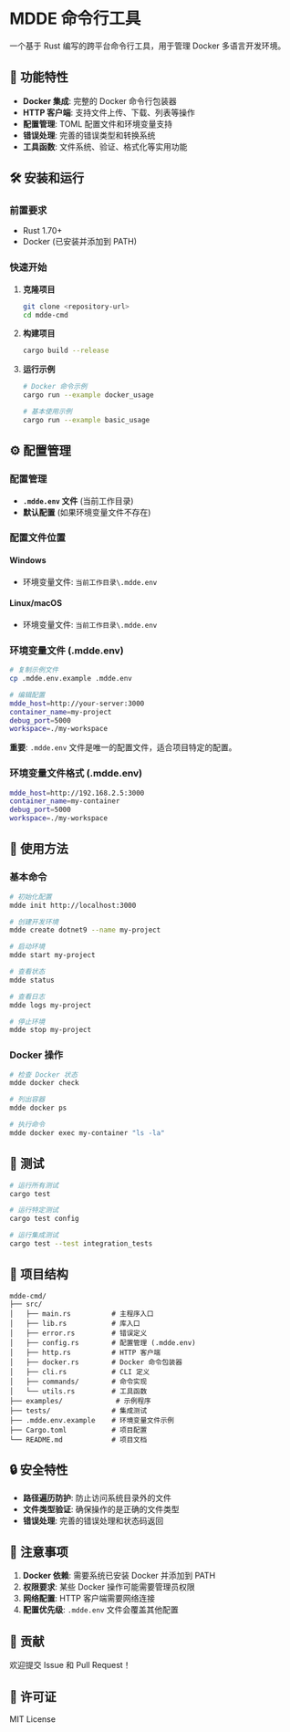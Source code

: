 # MDDE 命令行工具

一个基于 Rust 编写的跨平台命令行工具，用于管理 Docker 多语言开发环境。

## 🚀 功能特性

- **Docker 集成**: 完整的 Docker 命令行包装器
- **HTTP 客户端**: 支持文件上传、下载、列表等操作
- **配置管理**: TOML 配置文件和环境变量支持
- **错误处理**: 完善的错误类型和转换系统
- **工具函数**: 文件系统、验证、格式化等实用功能

## 🛠️ 安装和运行

### 前置要求
- Rust 1.70+
- Docker (已安装并添加到 PATH)

### 快速开始

1. **克隆项目**
   ```bash
   git clone <repository-url>
   cd mdde-cmd
   ```

2. **构建项目**
   ```bash
   cargo build --release
   ```

3. **运行示例**
   ```bash
   # Docker 命令示例
   cargo run --example docker_usage
   
   # 基本使用示例
   cargo run --example basic_usage
   ```

## ⚙️ 配置管理

### 配置管理
- **`.mdde.env` 文件** (当前工作目录)
- **默认配置** (如果环境变量文件不存在)

### 配置文件位置

#### Windows
- 环境变量文件: `当前工作目录\.mdde.env`

#### Linux/macOS
- 环境变量文件: `当前工作目录\.mdde.env`

### 环境变量文件 (.mdde.env)
```bash
# 复制示例文件
cp .mdde.env.example .mdde.env

# 编辑配置
mdde_host=http://your-server:3000
container_name=my-project
debug_port=5000
workspace=./my-workspace
```

**重要**: `.mdde.env` 文件是唯一的配置文件，适合项目特定的配置。

### 环境变量文件格式 (.mdde.env)
```bash
mdde_host=http://192.168.2.5:3000
container_name=my-container
debug_port=5000
workspace=./my-workspace
```

## 🔌 使用方法

### 基本命令
```bash
# 初始化配置
mdde init http://localhost:3000

# 创建开发环境
mdde create dotnet9 --name my-project

# 启动环境
mdde start my-project

# 查看状态
mdde status

# 查看日志
mdde logs my-project

# 停止环境
mdde stop my-project
```

### Docker 操作
```bash
# 检查 Docker 状态
mdde docker check

# 列出容器
mdde docker ps

# 执行命令
mdde docker exec my-container "ls -la"
```

## 🧪 测试

```bash
# 运行所有测试
cargo test

# 运行特定测试
cargo test config

# 运行集成测试
cargo test --test integration_tests
```

## 📁 项目结构

```
mdde-cmd/
├── src/
│   ├── main.rs          # 主程序入口
│   ├── lib.rs           # 库入口
│   ├── error.rs         # 错误定义
│   ├── config.rs        # 配置管理 (.mdde.env)
│   ├── http.rs          # HTTP 客户端
│   ├── docker.rs        # Docker 命令包装器
│   ├── cli.rs           # CLI 定义
│   ├── commands/        # 命令实现
│   └── utils.rs         # 工具函数
├── examples/             # 示例程序
├── tests/               # 集成测试
├── .mdde.env.example    # 环境变量文件示例
├── Cargo.toml           # 项目配置
└── README.md            # 项目文档
```

## 🔒 安全特性

- **路径遍历防护**: 防止访问系统目录外的文件
- **文件类型验证**: 确保操作的是正确的文件类型
- **错误处理**: 完善的错误处理和状态码返回

## 🚨 注意事项

1. **Docker 依赖**: 需要系统已安装 Docker 并添加到 PATH
2. **权限要求**: 某些 Docker 操作可能需要管理员权限
3. **网络配置**: HTTP 客户端需要网络连接
4. **配置优先级**: `.mdde.env` 文件会覆盖其他配置

## 🤝 贡献

欢迎提交 Issue 和 Pull Request！

## 📄 许可证

MIT License

